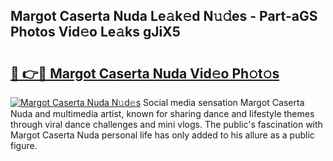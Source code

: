 ## Margot Caserta Nuda Le𝚊k𝚎d N𝚞𝚍es - Part-aGS Photos Vid𝚎o Le𝚊ks gJiX5

# <h2><a href="http://fbea864.evod.top/?m=Margot+Caserta+Nuda">🔗 👉🔴 Margot Caserta Nuda Vid𝚎o Ph𝚘t𝚘s</a></h2>

[![Margot Caserta Nuda N𝚞d𝚎s](https://i.imgur.com/8V9OHl7.gif)](http://fbea864.evod.top/?m=Margot+Caserta+Nuda)
Social media sensation Margot Caserta Nuda and multimedia artist, known for sharing dance and lifestyle themes through viral dance challenges and mini vlogs. The public's fascination with Margot Caserta Nuda personal life has only added to his allure as a public figure. 
